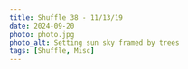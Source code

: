 ```yaml
---
title: Shuffle 38 - 11/13/19
date: 2024-09-20
photo: photo.jpg
photo_alt: Setting sun sky framed by trees
tags: [Shuffle, Misc]
---
```

